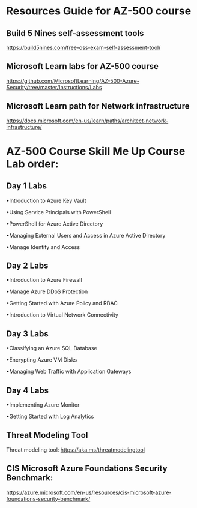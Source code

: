 # Resources Guide for AZ-500 course

 
## Build 5 Nines self-assessment tools
https://build5nines.com/free-oss-exam-self-assessment-tool/ 

 
## Microsoft Learn labs for AZ-500 course
https://github.com/MicrosoftLearning/AZ-500-Azure-Security/tree/master/Instructions/Labs 

 
## Microsoft Learn path for Network infrastructure
https://docs.microsoft.com/en-us/learn/paths/architect-network-infrastructure/ 

 
# AZ-500 Course Skill Me Up Course Lab order: 
 
## Day 1 Labs 

•Introduction to Azure Key Vault 

•Using Service Principals with PowerShell 

•PowerShell for Azure Active Directory 

•Managing External Users and Access in Azure Active Directory 

•Manage Identity and Access 

 

## Day 2 Labs 

•Introduction to Azure Firewall 

•Manage Azure DDoS Protection 

•Getting Started with Azure Policy and RBAC 

•Introduction to Virtual Network Connectivity 

 

## Day 3 Labs 

•Classifying an Azure SQL Database 

•Encrypting Azure VM Disks 

•Managing Web Traffic with Application Gateways 

 

## Day 4 Labs 

•Implementing Azure Monitor 

•Getting Started with Log Analytics 

 
## Threat Modeling Tool
Threat modeling tool: https://aka.ms/threatmodelingtool  

 
## CIS Microsoft Azure Foundations Security Benchmark: 
https://azure.microsoft.com/en-us/resources/cis-microsoft-azure-foundations-security-benchmark/  
